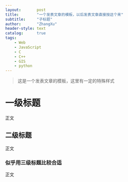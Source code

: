 ```yaml
---
layout:       post
title:        "一个发表文章的模板，以后发表文章直接按这个来"
subtitle:     "子标题"
author:       "ZhangXu"
header-style: text
catalog:      true
tags:
    - Web
    - JavaScript
    - C
    - C++
    - GIS
    - python
---
```


> 这是一个发表文章的模板，这里有一定的特殊样式

# 一级标题
正文
## 二级标题
正文
### 似乎用三级标题比较合适
正文

